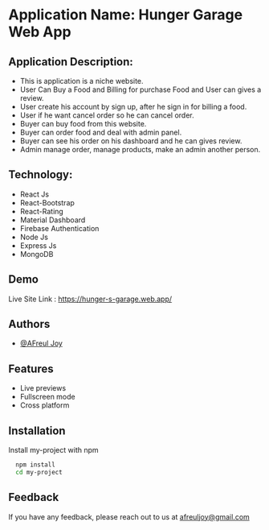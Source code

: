 # Application Name: Hunger Garage Web App

## Application Description:
* This is application is a niche website.
* User Can Buy a Food and Billing for purchase Food and User can gives a review.
* User create his account by sign up, after he sign in for billing a food.
* User if he want cancel order so he can cancel order.
* Buyer can buy food from this website.
* Buyer can order food and deal with admin panel.
* Buyer can see his order on his dashboard and he can gives review.
* Admin manage order, manage products, make an admin another person.

## Technology:
* React Js
* React-Bootstrap
* React-Rating
* Material Dashboard
* Firebase Authentication
* Node Js
* Express Js
* MongoDB

## Demo

Live Site Link : https://hunger-s-garage.web.app/


## Authors

- [@AFreul Joy](https://github.com/afreul-joy)

## Features

- Live previews
- Fullscreen mode
- Cross platform

## Installation

Install my-project with npm

```bash
  npm install
  cd my-project 
```
    
## Feedback

If you have any feedback, please reach out to us at afreuljoy@gmail.com



